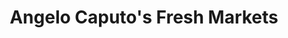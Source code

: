 ---
title: "Angelo Caputo's Fresh Markets"
url: /naperville/angelo-caputos-fresh-markets/
shop: Supermarkt
---